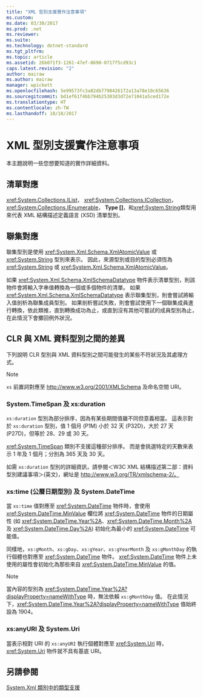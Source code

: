 ```yaml
---
title: "XML 型別支援實作注意事項"
ms.custom: 
ms.date: 03/30/2017
ms.prod: .net
ms.reviewer: 
ms.suite: 
ms.technology: dotnet-standard
ms.tgt_pltfrm: 
ms.topic: article
ms.assetid: 26b071f3-1261-47ef-8690-0717f5cd93c1
caps.latest.revision: "2"
author: mairaw
ms.author: mairaw
manager: wpickett
ms.openlocfilehash: 5e99573fc3a82db7798426172a13a78e10c65636
ms.sourcegitcommit: bd1ef61f4bb794b25383d3d72e71041a5ced172e
ms.translationtype: HT
ms.contentlocale: zh-TW
ms.lasthandoff: 10/18/2017
---
```

# <a name="xml-type-support-implementation-notes"></a>XML 型別支援實作注意事項
本主題說明一些您想要知道的實作詳細資料。  
  
## <a name="list-mappings"></a>清單對應  
 <xref:System.Collections.IList>， <xref:System.Collections.ICollection>， <xref:System.Collections.IEnumerable>， **Type []**，和<xref:System.String>類型用來代表 XML 結構描述定義語言 (XSD) 清單型別。  
  
## <a name="union-mappings"></a>聯集對應  
 聯集型別是使用 <xref:System.Xml.Schema.XmlAtomicValue> 或 <xref:System.String> 型別來表示。 因此，來源型別或目的型別必須恆為 <xref:System.String> 或 <xref:System.Xml.Schema.XmlAtomicValue>。  
  
 如果 <xref:System.Xml.Schema.XmlSchemaDatatype> 物件表示清單型別，則該物件會將輸入字串值轉換為一個或多個物件的清單。 如果 <xref:System.Xml.Schema.XmlSchemaDatatype> 表示聯集型別，則會嘗試將輸入值剖析為聯集成員型別。 如果剖析嘗試失敗，則會嘗試使用下一個聯集成員進行轉換，依此類推，直到轉換成功為止，或直到沒有其他可嘗試的成員型別為止，在此情況下會擲回例外狀況。  
  
## <a name="differences-between-clr-and-xml-data-types"></a>CLR 與 XML 資料型別之間的差異  
 下列說明 CLR 型別與 XML 資料型別之間可能發生的某些不符狀況及其處理方式。  
  
> [!NOTE]
>  `xs` 前置詞對應至 http://www.w3.org/2001/XMLSchema 及命名空間 URI。  
  
### <a name="systemtimespan-and-xsduration"></a>System.TimeSpan 及 xs:duration  
 `xs:duration` 型別為部分排序，因為有某些期間值雖不同但意義相當。 這表示對於 `xs:duration` 型別，值 1 個月 (P1M) 小於 32 天 (P32D)，大於 27 天 (P27D)，但等於 28、29 或 30 天。  
  
 <xref:System.TimeSpan> 類別不支援這種部分排序。 而是會挑選特定的天數來表示 1 年及 1 個月；分別為 365 天及 30 天。  
  
 如需 `xs:duration` 型別的詳細資訊，請參閱＜W3C XML 結構描述第二部：資料型別建議事項＞(英文)，網址是 http://www.w3.org/TR/xmlschema-2/。  
  
### <a name="xstime-gregorian-date-types-and-systemdatetime"></a>xs:time (公曆日期型別) 及 System.DateTime  
 當 `xs:time` 值對應至 <xref:System.DateTime> 物件時，會使用 <xref:System.DateTime.MinValue> 欄位將 <xref:System.DateTime> 物件的日期屬性 (如 <xref:System.DateTime.Year%2A>、<xref:System.DateTime.Month%2A> 及 <xref:System.DateTime.Day%2A>) 初始化為最小的 <xref:System.DateTime> 可能值。  
  
 同樣地，`xs:gMonth`、`xs:gDay`、`xs:gYear`、`xs:gYearMonth` 及 `xs:gMonthDay` 的執行個體也對應至 <xref:System.DateTime> 物件。 <xref:System.DateTime> 物件上未使用的屬性會初始化為那些來自 <xref:System.DateTime.MinValue> 的值。  
  
> [!NOTE]
>  當內容的型別為 <xref:System.DateTime.Year%2A?displayProperty=nameWithType> 時，無法依賴 `xs:gMonthDay` 值。 在此情況下，<xref:System.DateTime.Year%2A?displayProperty=nameWithType> 值始終設為 1904。  
  
### <a name="xsanyuri-and-systemuri"></a>xs:anyURI 及 System.Uri  
 當表示相對 URI 的 `xs:anyURI` 執行個體對應至 <xref:System.Uri> 時，<xref:System.Uri> 物件就不具有基底 URI。  
  
## <a name="see-also"></a>另請參閱  
 [System.Xml 類別中的類型支援](../../../../docs/standard/data/xml/type-support-in-the-system-xml-classes.md)
